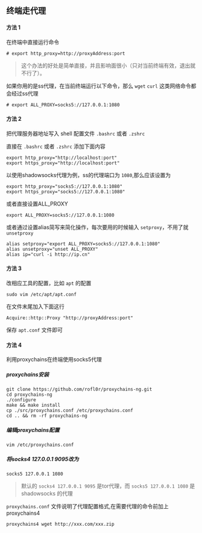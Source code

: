 ## 终端走代理

#### 方法 1

在终端中直接运行命令

```
# export http_proxy=http://proxyAddress:port
```

> 这个办法的好处是简单直接，并且影响面很小（只对当前终端有效，退出就不行了）。

如果你用的是ss代理，在当前终端运行以下命令，那么 `wget` `curl` 这类网络命令都会经过ss代理

```
# export ALL_PROXY=socks5://127.0.0.1:1080
```

#### 方法 2

把代理服务器地址写入 shell 配置文件 `.bashrc` 或者 `.zshrc`

直接在 `.bashrc` 或者 `.zshrc` 添加下面内容

```
export http_proxy="http://localhost:port"
export https_proxy="http://localhost:port"
```

以使用shadowsocks代理为例，ss的代理端口为 `1080`,那么应该设置为

```
export http_proxy="socks5://127.0.0.1:1080"
export https_proxy="socks5://127.0.0.1:1080"
```

或者直接设置ALL_PROXY

```
export ALL_PROXY=socks5://127.0.0.1:1080
```

或者通过设置alias简写来简化操作，每次要用的时候输入 `setproxy`，不用了就 `unsetproxy`

```
alias setproxy="export ALL_PROXY=socks5://127.0.0.1:1080"
alias unsetproxy="unset ALL_PROXY"
alias ip="curl -i http://ip.cn"
```

#### 方法 3

改相应工具的配置，比如 `apt` 的配置

```
sudo vim /etc/apt/apt.conf
```

在文件末尾加入下面这行

```
Acquire::http::Proxy "http://proxyAddress:port"
```

保存 `apt.conf` 文件即可

#### 方法 4

利用proxychains在终端使用socks5代理

##### proxychains安装

```
git clone https://github.com/rofl0r/proxychains-ng.git
cd proxychains-ng
./configure
make && make install
cp ./src/proxychains.conf /etc/proxychains.conf
cd .. && rm -rf proxychains-ng
```

##### 编辑proxychains配置

```
vim /etc/proxychains.conf
```

##### 将socks4 127.0.0.1 9095改为

```
socks5 127.0.0.1 1080
```

> 默认的 `socks4 127.0.0.1 9095` 是tor代理，而 `socks5 127.0.0.1 1080` 是 shadowsocks 的代理

`proxychains.conf` 文件说明了代理配置格式,在需要代理的命令前加上 proxychains4

```
proxychains4 wget http://xxx.com/xxx.zip
```

